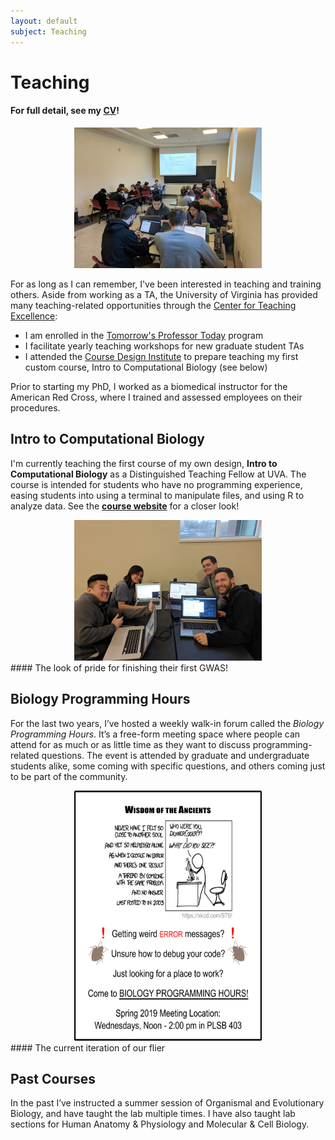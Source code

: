 ```yaml
---
layout: default
subject: Teaching
---
```


# Teaching
#### For full detail, see my [CV](assets/docs/CAWeller_CV.pdf)!

<center><img src="assets/img/classroom_1.jpg" width="300" height="225"></center>

For as long as I can remember, I've been interested in teaching and training others. Aside from working as a TA, the University of Virginia has provided many teaching-related opportunities through the [Center for Teaching Excellence](https://cte.virginia.edu/):
  * I am enrolled in the [Tomorrow's Professor Today](https://cte.virginia.edu/programs/tomorrow%E2%80%99s-professor-today) program
  * I facilitate yearly teaching workshops for new graduate student TAs
  * I attended the [Course Design Institute](https://cte.virginia.edu/programs/course-design-institute) to prepare teaching my first custom course, Intro to Computational Biology (see below)  

Prior to starting my PhD, I worked as a biomedical instructor for the American Red Cross, where I trained and assessed employees on their procedures.

## Intro to Computational Biology


I'm currently teaching the first course of my own design, **Intro to Computational Biology** as a Distinguished Teaching Fellow at UVA. The course is intended for students who have no programming experience, easing students into using a terminal to manipulate files, and using R to analyze data. See the [**course website**](https://cory-weller.github.io/BIOL4585/) for a closer look!

<center><img src="assets/img/classroom_2.jpg" width="300" height="225"></center>
#### The look of pride for finishing their first GWAS!

## Biology Programming Hours

For the last two years, I’ve hosted a weekly walk-in forum called the *Biology Programming Hours*. It’s a free-form meeting space where people can attend for as much or as little time as they want to discuss programming-related questions. The event is attended by graduate and undergraduate students alike, some coming with specific questions, and others coming just to be part of the community.

<center><a href="assets/img/2019SP_BioProgHrs.png"><img src="assets/img/2019SP_BioProgHrs.png" width="300" height="400"></a></center>
#### The current iteration of our flier


## Past Courses
In the past I’ve instructed a summer session of Organismal and Evolutionary Biology, and have taught the lab multiple times. I have also taught lab sections for Human Anatomy & Physiology and Molecular & Cell Biology.
